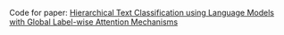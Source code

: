 Code for paper: [Hierarchical Text Classification using Language Models with Global Label-wise Attention Mechanisms](https://link.springer.com/chapter/10.1007/978-3-031-49002-6_18) 
